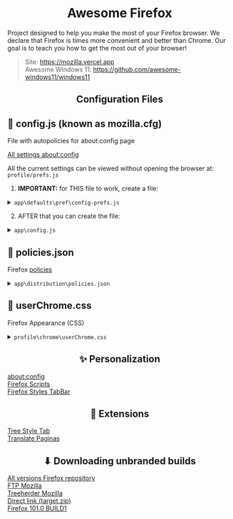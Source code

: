 <h1 align="center">Awesome Firefox</h1>

Project designed to help you make the most of your Firefox browser. We declare that Firefox is times more convenient and better than Chrome. Our goal is to teach you how to get the most out of your browser!

> Site: https://mozilla.vercel.app
> <br>
> Awesome Windows 11: https://github.com/awesome-windows11/windows11

<h2 align="center">Configuration Files</h2>


<h2>📜 config.js (known as mozilla.cfg)</h2>

File with autopolicies for about:config page


[All settings about:config](https://searchfox.org/mozilla-release/source/browser/app/profile/firefox.js)

All the current settings can be viewed without opening the browser at: `profile/prefs.js`

1. **IMPORTANT:** for THIS file to work, create a file:

<details><summary><code>app\defaults\pref\config-prefs.js</code></summary>

``` js
pref("general.config.obscure_value", 0);
pref("general.config.filename", "config.js");
pref("general.config.sandbox_enabled", false);
```
</details>

2. AFTER that you can create the file:

<details><summary><code>app\config.js</code></summary>
	
```js
// extensions
lockPref('xpinstall.signatures.required', false);
// update
lockPref("app.update.auto", false)
lockPref("app.update.background.enabled", false)
// compact mode
lockPref("browser.compactmode.show", true);
lockPref("browser.uidensity", 1)
//safebrowsing Google
lockPref("browser.safebrowsing.malware.enabled", false)
lockPref("browser.safebrowsing.phishing.enabled", false)
lockPref("browser.safebrowsing.blockedURIs.enabled", false)
lockPref("browser.safebrowsing.downloads.remote.enabled", false)
lockPref("browser.safebrowsing.provider.google.updateURL", "none")
lockPref("browser.safebrowsing.provider.google4.updateURL", "none")
lockPref("browser.safebrowsing.provider.google4.dataSharingUR", "none")
lockPref("browser.safebrowsing.provider.google4.gethashURL", "none")
// telemetry
lockPref("toolkit.telemetry.enabled", false)
lockPref("toolkit.telemetry.server", "none")
lockPref("dom.ipc.plugins.flash.subprocess.crashreporter.enabled", false)
lockPref("app.normandy.enabled", false)
lockPref("app.normandy.first_run", false)
lockPref("app.normandy.api_url", "none")
// pocket
lockPref("extensions.pocket.enabled", false)
lockPref("extensions.pocket.api", "none")
lockPref("extensions.pocket.site", "none")
// css
lockPref("toolkit.legacyUserProfileCustomizations.stylesheets", true)
lockPref("widget.non-native-theme.scrollbar.style", 1)
lockPref("nglayout.enable_drag_images", false)
// containers
lockPref("privacy.userContext.enabled", true)
lockPref("privacy.userContext.ui.enabled", true)
// reader
lockPref("reader.parse-on-load.enabled", false)
// search page
lockPref("accessibility.typeaheadfind", true)
lockPref("accessibility.typeaheadfind.autostart", false)
// notification
lockPref("alerts.useSystemBackend", true)
// about:config
lockPref("browser.aboutConfig.showWarning", false)
// download
lockPref("browser.download.autohideButton", false)
// last session
lockPref("browser.startup.page", 3)
// tabs preview taskbar
lockPref("browser.taskbar.previews.enable", false)
// UTF8 decode
lockPref("browser.urlbar.decodeURLsOnCopy", true)
// space double click
lockPref("layout.word_select.eat_space_to_next_word", false)
// account
lockPref("network.http.windows-sso.enabled", false)
// calculator
lockPref("browser.urlbar.suggest.calculator", true)
```
</details>

<h2>📜 policies.json</h2>

Firefox [policies](https://github.com/mozilla/policy-templates/blob/master/README.md)

<details><summary><code>app\distribution\policies.json</code></summary>
	
  ```json
{
  "policies": {
    "DisableAppUpdate": true,
	"DisableFirefoxAccounts": true,
	"DisableFirefoxScreenshots": true,
	"DisablePocket": true,
	"DisableSetDesktopBackground": true,
	"DisableTelemetry": true,
	"DontCheckDefaultBrowser": true,
	"PasswordManagerEnabled": false
    }
}
  ```
</details>

<h2>📜 userChrome.css</h2>

Firefox Appearance (CSS)

<details><summary><code>profile\chrome\userChrome.css</code></summary>
	
https://github.com/MrOtherGuy/firefox-csshacks/tree/master/chrome

	
https://github.com/MrOtherGuy/firefox-csshacks
	
MORE SOON...
</details>
<h2 align="center">✨ Personalization</h2>

[about:config](https://searchfox.org/mozilla-release/source/browser/app/profile/firefox.js)
<br>
[Firefox Scripts](https://github.com/xiaoxiaoflood/firefox-scripts)
<br>
[Firefox Styles TabBar](https://github.com/mbnuqw/sidebery/wiki/Firefox-Styles-Snippets-(via-userChrome.css))

<h2 align="center">🧰 Extensions</h2>

[Tree Style Tab](https://github.com/piroor/treestyletab)
<br>
[Translate Paginas](https://github.com/FilipePS/Traduzir-paginas-web)

<h2 align="center">⬇ Downloading unbranded builds</h2>

[All versions Firefox repository](https://hg.mozilla.org/releases/mozilla-release/tags)
<br>
[FTP Mozilla](https://ftp.mozilla.org/pub/firefox/releases/)
<br>
[Treeherder Mozilla](https://treeherder.mozilla.org/jobs?repo=mozilla-release&searchStr=addon)
<br>
[Direct link (target.zip)](https://firefox-ci-tc.services.mozilla.com/api/queue/v1/task/VNOilwrHStCk8T6bLk0fRA/runs/0/artifacts/public/build/target.zip)
<br>
[Firefox 101.0 BUILD1](https://firefox-ci-tc.services.mozilla.com/api/index/v1/task/gecko.v2.mozilla-release.revision.6333ee717aaf87bc7328036563ff297c86c22597.firefox.win64-add-on-devel/artifacts/public/build/target.zip)
